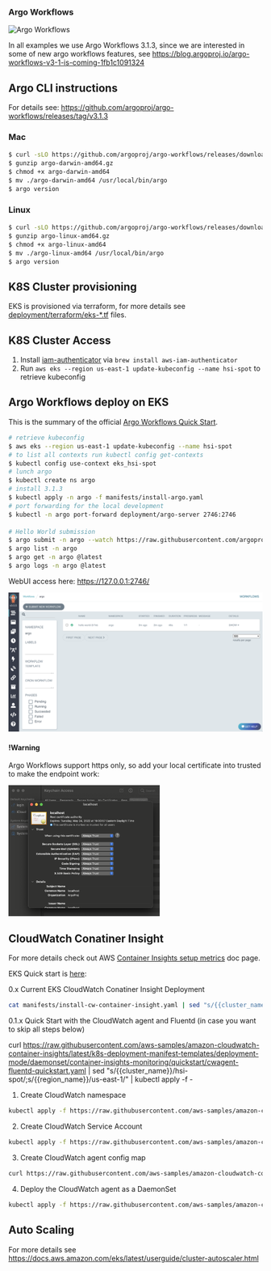 ### Argo Workflows

![Argo Workflows](https://argoproj.github.io/argo-workflows/assets/argo.png)

In all examples we use Argo Workflows 3.1.3, since we are interested in some of new argo workflows features, see https://blog.argoproj.io/argo-workflows-v3-1-is-coming-1fb1c1091324

## Argo CLI instructions

For details see: https://github.com/argoproj/argo-workflows/releases/tag/v3.1.3

### Mac

```bash
$ curl -sLO https://github.com/argoproj/argo-workflows/releases/download/v3.1.3/argo-darwin-amd64.gz
$ gunzip argo-darwin-amd64.gz
$ chmod +x argo-darwin-amd64
$ mv ./argo-darwin-amd64 /usr/local/bin/argo
$ argo version
```

### Linux

```bash
$ curl -sLO https://github.com/argoproj/argo-workflows/releases/download/v3.1.3/argo-darwin-amd64.gz
$ gunzip argo-linux-amd64.gz
$ chmod +x argo-linux-amd64
$ mv ./argo-linux-amd64 /usr/local/bin/argo
$ argo version
```

## K8S Cluster provisioning

EKS is provisioned via terraform, for more details see [deployment/terraform/eks-*.tf](../../terraform) files.

## K8S Cluster Access

1. Install [iam-authenticator](https://docs.aws.amazon.com/eks/latest/userguide/install-aws-iam-authenticator.html) via `brew install aws-iam-authenticator`
2. Run `aws eks --region us-east-1 update-kubeconfig --name hsi-spot` to retrieve kubeconfig

## Argo Workflows deploy on EKS

This is the summary of the official [Argo Workflows Quick Start](https://argoproj.github.io/argo-workflows/quick-start/).

```bash
# retrieve kubeconfig 
$ aws eks --region us-east-1 update-kubeconfig --name hsi-spot
# to list all contexts run kubectl config get-contexts
$ kubectl config use-context eks_hsi-spot
# lunch argo
$ kubectl create ns argo
# install 3.1.3
$ kubectl apply -n argo -f manifests/install-argo.yaml
# port forwarding for the local development
$ kubectl -n argo port-forward deployment/argo-server 2746:2746

# Hello World submission
$ argo submit -n argo --watch https://raw.githubusercontent.com/argoproj/argo-workflows/master/examples/hello-world.yaml
$ argo list -n argo
$ argo get -n argo @latest
$ argo logs -n argo @latest
```

WebUI access here: https://127.0.0.1:2746/

<img width="1000" alt="WebUI" src="https://github.com/azavea/pipeline-playground/raw/main/argo-workflows/img/workflows.png">

#### !Warning
Argo Workflows support https only, so add your local certificate into trusted to make the endpoint work:

<img width="300" alt="MacOS Keychain Access" src="https://github.com/azavea/pipeline-playground/raw/main/argo-workflows/img/keychain.png">

## CloudWatch Conatiner Insight

For more details check out AWS [Container Insights setup metrics](https://docs.aws.amazon.com/AmazonCloudWatch/latest/monitoring/Container-Insights-setup-metrics.html) doc page.

EKS Quick start is [here](https://docs.aws.amazon.com/AmazonCloudWatch/latest/monitoring/Container-Insights-setup-EKS-quickstart.html):

0.x Current EKS CloudWatch Conatiner Insight Deployment

```bash
cat manifests/install-cw-container-insight.yaml | sed "s/{{cluster_name}}/hsi-spot/;s/{{region_name}}/us-east-1/" | kubectl apply -f -
```

0.1.x Quick Start with the CloudWatch agent and Fluentd (in case you want to skip all steps below)

curl https://raw.githubusercontent.com/aws-samples/amazon-cloudwatch-container-insights/latest/k8s-deployment-manifest-templates/deployment-mode/daemonset/container-insights-monitoring/quickstart/cwagent-fluentd-quickstart.yaml | sed "s/{{cluster_name}}/hsi-spot/;s/{{region_name}}/us-east-1/" | kubectl apply -f -

1. Create CloudWatch namespace

```bash
kubectl apply -f https://raw.githubusercontent.com/aws-samples/amazon-cloudwatch-container-insights/latest/k8s-deployment-manifest-templates/deployment-mode/daemonset/container-insights-monitoring/cloudwatch-namespace.yaml
```

2. Create CloudWatch Service Account

```bash
kubectl apply -f https://raw.githubusercontent.com/aws-samples/amazon-cloudwatch-container-insights/latest/k8s-deployment-manifest-templates/deployment-mode/daemonset/container-insights-monitoring/cwagent/cwagent-serviceaccount.yaml
```

3. Create CloudWatch agent config map

```bash
curl https://raw.githubusercontent.com/aws-samples/amazon-cloudwatch-container-insights/latest/k8s-deployment-manifest-templates/deployment-mode/daemonset/container-insights-monitoring/cwagent/cwagent-configmap.yaml | sed "s/{{cluster_name}}/hsi-spot/;s/{{region_name}}/us-east-1/" | kubectl apply -f -
```

4. Deploy the CloudWatch agent as a DaemonSet

```bash
kubectl apply -f https://raw.githubusercontent.com/aws-samples/amazon-cloudwatch-container-insights/latest/k8s-deployment-manifest-templates/deployment-mode/daemonset/container-insights-monitoring/cwagent/cwagent-daemonset.yaml
```

## Auto Scaling

For more details see https://docs.aws.amazon.com/eks/latest/userguide/cluster-autoscaler.html
